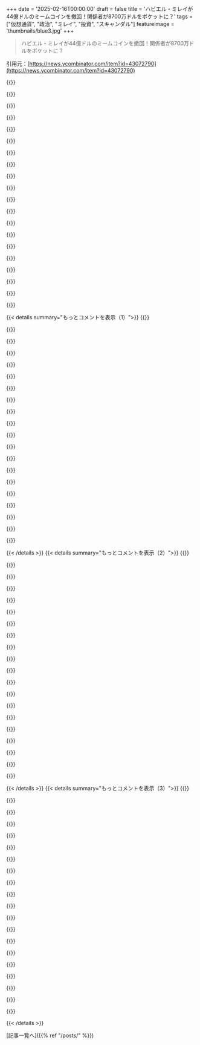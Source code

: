 +++
date = '2025-02-16T00:00:00'
draft = false
title = 'ハビエル・ミレイが44億ドルのミームコインを撤回！関係者が8700万ドルをポケットに？'
tags = ["仮想通貨", "政治", "ミレイ", "投資", "スキャンダル"]
featureimage = 'thumbnails/blue3.jpg'
+++

> ハビエル・ミレイが44億ドルのミームコインを撤回！関係者が8700万ドルをポケットに？

引用元：[https://news.ycombinator.com/item?id=43072790](https://news.ycombinator.com/item?id=43072790)

{{<matomeQuote body="ちょっと整理すると、トランプとのケースと比べると重要な違いがあるんだ。まず、Mileiはこれをミームコインとして売り出さなかったけど、トランプはそうだった。次に、トランプは就任前に$TRUMPについてツイートしたけど、Mileiは既にアルゼンチンの大統領だから、明らかな倫理的違反だよ。市場の80％がたった10アカウントに集中していて、大統領のツイートから0-1秒後に取引があったから、インサイダー取引があったのは明らか。Mileiが関与していたのか、それとも詐欺の被害者なのかは不明だけど、彼はコインの創造者と3-4回会った記録があるから、無知を主張することはできない。彼が経済の天才だとか言ってるコメントが多すぎて、実情は全く違うと思う。" userName="dysoco" createdAt="2025-02-17T01:46:42" color="#ff33a1">}}

{{<matomeQuote body="彼がミームコインを金融商品として宣伝したのは確かにインcompetentだけど、それが彼が突然悪い経済学者だってことにはならないよ。この件に関しては能力がなかっただけで、他のことはどうかはまた別の話だ。国は今分裂しているけど、一つの事件から全体を判断するのは良くないと思う。批判は具体的で、広い証拠に基づくべきだよ。" userName="JavierFlores09" createdAt="2025-02-17T05:24:27" color="">}}

{{<matomeQuote body="どうして彼がそうならないの？全く調査しないで、国民に投資として売り込んだなら、判断力がひどくない？" userName="coffeebeqn" createdAt="2025-02-17T08:16:43" color="#ff5c5c">}}

{{<matomeQuote body="確かに悪いけど、賢い人も時にはバカなことをすることが多いんだ。このミスから学んでほしい。彼の過去の決定が全て悪いわけではないから、それぞれを個別に評価する必要があるね。" userName="andriesm" createdAt="2025-02-17T11:18:04" color="">}}

{{<matomeQuote body="＞賢い人も時にはバカなことをすることが多い<br>これは説明にはなるけど、免罪符にはならないよ。賢い人は行動の結果をもっとよく考えるべきで、リーダーはより賢いアドバイザーと一緒にいるべきなんだ。」「このミスから学んでほしい」というのも、賢い人に任せて他の人に害を与えるような間違いをさせるのはおかしい。Mileiは詐欺を大声で宣伝した人として、相応の罰を受けるべきだ。" userName="toss1" createdAt="2025-02-17T15:14:40" color="#ff5733">}}

{{<matomeQuote body="＞彼が突然悪い経済学者だってことにはならない<br>「悪い」とは何か定義してみて。百万を売ったインサイダーたちは彼のことを悪いとは思ってないだろうし、もし彼が詐欺に関与してたなら、それは彼にとって悪い金融判断じゃなかったと思う。分かってない人とは意見が違うけど、スープの列に並んでる人たちは違う状況かもしれない。" userName="dudefeliciano" createdAt="2025-02-17T13:43:41" color="">}}

{{<matomeQuote body="前回のイベントの56%の支持率があったけど、スープの列に並んでる人も彼を支持してる。彼の政府がインフレを減らし、中間業者を排除する政策のおかげで、彼らは自分たちを支えられるようになってきて、貧困率も37%くらいに戻ってるんだ。" userName="Izikiel43" createdAt="2025-02-17T13:54:59" color="#ff5c5c">}}

{{<matomeQuote body="ミームコインがどうあれ、アルゼンチン経済を助けてることは否定できない。政府が持たないお金を使うのをやめただけで、経済の天才に見えるんだ。支援が必要な人を助けるための社会支出には賛成だけど、アルゼンチンはそのような支出を持続できる状態からどんどん離れていたから、まずは全体を整えなきゃいけなかった。" userName="Panzer04" createdAt="2025-02-17T04:43:03" color="#38d3d3">}}

{{<matomeQuote body="＞持たないお金を使うのをやめる<br>これは「お金」が実際に何であるかについての誤解を示しているね。" userName="karparov" createdAt="2025-02-17T06:59:22" color="">}}

{{<matomeQuote body="アルゼンチンはMMT理論が提唱するような方法で政府支出を調整してなかったから、インフレ率が制御不能だったのが明らかだね。" userName="Panzer04" createdAt="2025-02-17T10:11:19" color="">}}

{{<matomeQuote body="アルゼンチン経済はしばらくひどい状態だよね。経済を直接壊して、みんなの生活水準を下げるのが”何かしてる”ってわけじゃないし、経済を”助けてる”とは思えないね。" userName="littlestymaar" createdAt="2025-02-17T15:10:10" color="">}}

{{<matomeQuote body="この発言って比喩的だと思わない？実際には、国が収入に対してどんどん多くを借金返済に使うようになって、最終的にはデフォルトすることになるけど、そう言うのはぱっとしないよね。" userName="concordDance" createdAt="2025-02-17T08:15:52" color="">}}

{{<matomeQuote body="お金がどう使われるかが重要だよね。アメリカは大恐慌から脱出するためにすごい金を使ったけど、その後はいい経済の状態になったよ。" userName="simiones" createdAt="2025-02-17T13:10:39" color="#785bff">}}

{{<matomeQuote body="アメリカがいい経済になった理由は戦争のおかげだと思ってたけど、戦争中に工業生産が大幅に増えたからなんだよね。他の連合国とは違って、戦後に再建の必要もなかったし。" userName="AlexandrB" createdAt="2025-02-17T14:47:53" color="">}}

{{<matomeQuote body="現実的に地球が平らじゃないってことを信じてない人もいるから残念だよね。特定の経済理論に従う必要はないけど、社会的なスケールで考えるお金はそういう希少な商品じゃないってことはわかるよ。" userName="littlestymaar" createdAt="2025-02-17T07:40:13" color="">}}

{{<matomeQuote body="政府がお金をもっと使うなら、どんな規模でもお金が少なくなっていくよね。これが今回の話なんだから。" userName="ttoinou" createdAt="2025-02-17T07:54:01" color="">}}

{{<matomeQuote body="”政府は持っていないお金を使うのをやめるべき”って比喩的に解釈してるけど、”あまりお金を使いすぎて価値を下げたり資源を誤って配分するべきじゃない”ということだと思う。誰でもわかる経済の現実だよ。化ける食生活と同じで、無駄遣いの方が簡単だから、政府はお金の使い方が重要ってことだね。" userName="andriesm" createdAt="2025-02-17T11:26:28" color="#38d3d3">}}

{{<matomeQuote body="”政府は持っていないお金を使うのをやめるべき”っていうのは全ての人が理解できる経済の真実を伝えてるだけだよ。“食べすぎると太るし、不足すると飢える”ってのが良い例かもしれない。政府も同じで、使いすぎるのはよくないけど、あまりにも使わないと経済は死んじゃう。" userName="littlestymaar" createdAt="2025-02-17T11:34:58" color="#45d325">}}

{{<matomeQuote body="このミームコインのバカバカしさに関わらず、彼がアルゼンチン経済を助けてるのは否定できないよね。産業の稼働率は最低で、実質ドル建てコストは急騰、大企業が需要不足で閉鎖、ワクチンやHIV治療プログラムの中止、森林火災の管理の失敗、ここ20年で最低の科学への支出。国が良くなった指標は一つもない。銀行や鉱業は調子いいけど、生活費は高くて生産性は低い。" userName="Daishiman" createdAt="2025-02-17T08:08:28" color="#ff5733">}}

{{<matomeQuote body="USDの実質的コスト上昇は、大多数がアクセスできない人工的なペッグを解除したからなんじゃない？全てがうまくいくとは思わないけど、インフレと住宅・賃貸価格の改善は良いスタートだと思うし、通貨ペッグの廃止に向かって進むのも良い方向だね。" userName="Panzer04" createdAt="2025-02-17T10:10:10" color="">}}

{{< details summary="もっとコメントを表示（1）">}}
{{<matomeQuote body="利用率のことを言ったんだろう？他の点も混乱してるよ。アルゼンチン人の意見は違うね。”自分の生活水準が向上していると言うアルゼンチン人は53％で、2015年以来初めて多数を超えた”という調査結果もあるし、”1月のアルゼンチンの月間インフレ率は2020年中盤以来最低の2.2％になった”って報じられてるよ。" userName="zone411" createdAt="2025-02-17T10:41:46" color="#ff5733">}}

{{<matomeQuote body="Mileiについてはあまり知らないけど、過去3年で頻繁にアルゼンチンに訪れて感じるのは、少なくとも彼は通貨を以前の政権よりも安定させているかなって事。ドルのブルーレートは以前は倍だったけど今は約1200ドルで安定してるし、他の政策はともかくその点はすごいと思う。何か他にあるなら理解したいよ。" userName="mrbombastic" createdAt="2025-02-17T12:09:22" color="">}}

{{<matomeQuote body="＞彼が経済の天才でアルゼンチン経済を助けていると言われているが、もし失敗すればオーストリア経済学派はどうなるんだろう。George Selginみたいな大物が彼を支持しているから、もしうまくいかなければ逆にするのが難しくなりそう。でも、今のアルゼンチンの貧困レベルの増加については、受け入れられているようだよね。" userName="CraigJPerry" createdAt="2025-02-17T11:23:26" color="">}}

{{<matomeQuote body="彼はこれを”中小企業を支援するための金融商品”として売ったわけだけど、LIBRAがそれを実現できる証拠はあるの？それがなければ、もっと詐欺っぽくなるよ。" userName="wmf" createdAt="2025-02-17T02:13:02" color="">}}

{{<matomeQuote body="＞彼の経済政策がいかにひどいかをもっと具体的に教えてほしい。特に過去の政府の経済管理のひどさと比べて。もし彼が金融で失敗したのなら、他の問題も無能かもしれないじゃん。過去の政府がやってきたことを考えると、今回の失敗は許されるかもしれないよ。" userName="southernplaces7" createdAt="2025-02-17T08:58:27" color="">}}

{{<matomeQuote body="＞アルゼンチン外の人たちがMileiについて別の視点を持ってもらえたらいいと思う。彼が経済の天才でアルゼンチンを助けているなんて、ここでの無知なコメントが多すぎる。この経済、失敗したらどうするんだろう。彼の政策助言に死んだ犬のクローンを使うなんて、もう気づくべきだったかもね。" userName="lovich" createdAt="2025-02-17T06:12:44" color="#ff5733">}}

{{<matomeQuote body="Mileiを敵にまわしたいならこんな方法は駄目だね。彼の経済結果ははっきりしてるよ。インフレは下がってて、経済は成長中。貧困層の割合も下がり、借金と株式市場は上がり、給料も増えてるよ。" userName="Xuban" createdAt="2025-02-17T06:40:20" color="#ff5733">}}

{{<matomeQuote body="素晴らしい見解だね、1と2については。その3については、彼はインサイダーではなく、政治的な影響力と評判をだまされて使わされたように見えるね。全体的には、典型的な貨物カルトの状況だよ。" userName="TZubiri" createdAt="2025-02-17T05:05:04" color="">}}

{{<matomeQuote body="彼がアルゼンチン経済を助けているなんて全くの誤解だよ。もし彼が経済の専門家でこんな失敗をしたなら、他の問題もきっと無能だろうね。インフレが300％から上昇してたのが、今は予想25％だし。" userName="otherme123" createdAt="2025-02-17T06:46:18" color="#ff5c5c">}}

{{<matomeQuote body="経済成長が4.5％という予測は毎政権で出てきたが、ただの推測に過ぎない。彼については何もかもが証明できない無能に見えるね。" userName="Daishiman" createdAt="2025-02-17T08:11:27" color="">}}

{{<matomeQuote body="Universidad de Belgranoが三流大学だという証拠を見せてくれないか？国では良い評判があると思う。" userName="argentinian" createdAt="2025-02-17T10:44:05" color="">}}

{{<matomeQuote body="我々は良い大学を決めるのに出版メトリクスを見ない。むしろプログラムの難しさと完全さが重要だよ。" userName="Daishiman" createdAt="2025-02-17T17:30:14" color="">}}

{{<matomeQuote body="Buenos Aires大学は素晴らしい。ラテンアメリカで71位だし、71位以下の大学を無価値とするのはおかしい。" userName="otherme123" createdAt="2025-02-18T07:30:50" color="">}}

{{<matomeQuote body="ラテンアメリカでのランキングには興味が無い。アルゼンチンで良い大学を聞けば、皆同じ意見が返ってくるよ。Mileiはその修士号を修了してないんだ。" userName="Daishiman" createdAt="2025-02-18T22:32:58" color="#45d325">}}

{{<matomeQuote body="Mileiは極端なハイパーインフレから経済を立て直したのは印象的。ただ、彼の他の側面は嫌いだ。マクロ経済に関しては彼は少なくとも良いことをしている。" userName="otherme123" createdAt="2025-02-17T12:08:45" color="#ff5c5c">}}

{{<matomeQuote body="＞彼がアルゼンチン経済を助けているなんて全くの誤解だろうね。<br>アルゼンチンに住んでないことを教えてくれ。" userName="AbraKdabra" createdAt="2025-02-17T07:25:57" color="">}}

{{<matomeQuote body="Solanaのプラットフォームは犯罪まみれのカジノみたいなもんだな。みんな稼げるかもしれないけど、要するにギャンブルしてるだけ。$Libraトークンが出た時は他のトークンがダンプされて、インサイダーに資金を吸い上げられたんだ。だから「アルゼンチンのコイン」を追いかけなかった人も損をしたってこと。勝者は主にインサイダーや権力者たちで、負ける人がたくさんいる。何か変わらなきゃいけないとは思うけど、アメリカのカジノは夢を追う人でいつも満員だ。" userName="droptablemain" createdAt="2025-02-17T00:41:50" color="#38d3d3">}}

{{<matomeQuote body="＞ギャンブルしてお金を稼げるかもしれないけど、要するにギャンブルしてるだけ。<br>それより酷いのは、ミームコインはみんなが詐欺だと分かってて、単なるポンプアンドダンプで、ダンシビンがいるだけだってことだ。" userName="manquer" createdAt="2025-02-17T04:26:42" color="">}}

{{<matomeQuote body="最近、友達と一緒にクリプト関連の（学術的な！）カンファレンスに行ったんだ。俺はこのテーマに疎くて期待してたけど、多くが詐欺だと思ってたのが間違いだったらいいなと思ってちょっとは目を広げたかった。最初の講演で、スピーカーがトランプが自分のミームコインをポンプアンドダンプするのは良いことで、それが自分たちの立場を正当化するって言って大笑いされてた。こいつら全員やってることを確信犯的に分かってる。" userName="maxbrt" createdAt="2025-02-17T12:00:07" color="#785bff">}}

{{<matomeQuote body="カジノのミュージカルチェアみたいな感じだけど、音楽は流れてない。" userName="quantified" createdAt="2025-02-17T06:09:13" color="">}}


{{< /details >}}
{{< details summary="もっとコメントを表示（2）">}}
{{<matomeQuote body="＞ギャンブルしてて、ルールを知ってて参加してるなら、カジノと何が違うの？<br>ゲームのルールを知ってて自分から参加するなら、詐欺とは言えないと思う。詐欺的な証券を取引するのは別だが、大体のコインは真の価値がないことを透明にしているからな。" userName="TZubiri" createdAt="2025-02-17T05:00:57" color="">}}

{{<matomeQuote body="＞もし全員がルールを知っていたら、誰もプレイしないだろう。<br>詐欺的な計画は常に新しいマークがいるから成り立つ。メームコインは部分的にオープンなポンジスキームみたいなもので、運営側と単純なマークがいて、真実を知ってるギャンブラーもいる。この動態は他のポンジやピラミッドスキームにもあるが、メームコインはそれが激化してる。" userName="rsynnott" createdAt="2025-02-17T13:36:28" color="#38d3d3">}}

{{<matomeQuote body="カジノには常に人がいるんだよ。ギャンブルが好きで、長い目で見て負けることを理解している人もいるけど、自分が有利だと思って賭ける人もいる。みんなが国を助けるためにコインを買おうとは思わないし、ただコンマンが生き残るために買ってる。それでも、トリックされているしろ知らない一般人への詐欺も言えるとは思う。" userName="TZubiri" createdAt="2025-02-17T14:25:56" color="#ff33a1">}}

{{<matomeQuote body="＞煙草があるのに、人々は喫煙してがんになるのは事実だ。<br>だからって煙草が良いことだとは限らないのか？社会にそんなものが存在する理由は何だろう。喫煙はハームを及ぼすが、業界の力が強いために取り除けないんだ。カジノも同じ。利用者がいないわけではないし、ギャンブル依存症の人もたくさんいる。しかしカジノは利益を上げるために人が負けるのを前提に設計されてる。<br>さらに言うと、カジノは規制されているが、クリプトのポンジはそうではない。だから今回の状況は、規制が新技術に対応できてないのが問題だ。" userName="jerojero" createdAt="2025-02-17T14:59:06" color="#ff5c5c">}}

{{<matomeQuote body="＞合意があるからといって、それが倫理的または法的に正しいというわけではない。<br>煙草を知らない顧客に売るのと、ちゃんと理解している購入者に売るのでは違う。セキュリティの法律があるのは、正当な投資を保護する為であり、非生産的な投機には介入しない方が良い。規制が急速に変化する是正のためには、良い商取引のために必要だ。しかしこれは、投資のセキュリティとして売られて犯罪的になったから、実際には犯罪が成立したんだ。" userName="TZubiri" createdAt="2025-02-18T05:33:54" color="#ff5c5c">}}

{{<matomeQuote body="＞自分は犯罪の部分が理解できない。<br>多くの人がそれを理解できていないようだ。ただ古典的な話を繰り返しているみたいで。例えば、ビットコインは誰にも運営されていないし、特定の詐欺的なプッシュもないのにポンジスキームって呼ばれてるだけだ。" userName="southernplaces7" createdAt="2025-02-17T09:05:11" color="">}}

{{<matomeQuote body="ビットコインには初期の参加者に高リターンがあるなど、ポンジ的な側面があるとは思うけど、資産が共有できなくなっても価値を失わないから、ピラミッドスキームとは違うよね。むしろ、先行者利益で市場を独占した結果、価値があるんだ。" userName="TZubiri" createdAt="2025-02-17T14:28:49" color="">}}

{{<matomeQuote body="_Bitcoin_はポンジスキームじゃないけど、ちょっと似たような動きがあるね。多くのメメコインは、実際には意図的なポンジスキームだと思う。" userName="rsynnott" createdAt="2025-02-17T13:37:23" color="">}}

{{<matomeQuote body="本当に完全に“規制なし”なものってあるのか疑問に思う。ピラミッドスキームはメカニズムに関係なく違法だから、ある程度の基本的な規制はいつもあるんじゃないかな。" userName="andyferris" createdAt="2025-02-17T05:12:07" color="">}}

{{<matomeQuote body="無規制って意味は、規制当局に提出されてないってこと。SECやアルゼンチンのCNVに承認されてないだけでなく、アルゼンチンの法域でLLCや法人として認可も受けてないんだ。" userName="TZubiri" createdAt="2025-02-17T06:02:41" color="">}}

{{<matomeQuote body="別の視点で見ると、投稿が2-3時間の間に、ギャンブルコインの生態系を知らない人が$LIBRAを購入するのは不可能だよ。損をしたのはメメコインギャンブラーで、得たのはプロジェクトリーダーに関連する人たちだね。" userName="jcarrano" createdAt="2025-02-17T13:36:30" color="#785bff">}}

{{<matomeQuote body="＞“証明するTXHASHを見たことがない”。普通、嫌いな政治家はフォローしないから、資金を投入したのは彼の支持者が多いと思うよ。有名なインフルエンサーも文句言ってたけど、投稿を消したみたい。" userName="ranyume" createdAt="2025-02-17T22:25:00" color="">}}

{{<matomeQuote body="実際、Mileiを批判したり彼の考えと違う人は政府から追放されるんだ。影響力のあるインフルエンサーを使ったトロールファームを持っていて、批判する人を排除する可能性が高いよ。" userName="the_af" createdAt="2025-02-18T15:30:17" color="">}}

{{<matomeQuote body="＞“Binanceで一クリックで買えるわけじゃない”。確かに、現金で数クリックで買える方法もあったし、例えばmoonshotなんかでもできたよ。" userName="mhmmmmmm" createdAt="2025-02-17T14:24:22" color="">}}

{{<matomeQuote body="大事なのは、購入ウィンドウが2-3時間だけあったってこと。事前にトレードの準備が必要だったし、それにチェックしてなかった人は損したかもしれないけど、被害者は少ないと思う。" userName="djtango" createdAt="2025-02-17T14:48:54" color="">}}

{{<matomeQuote body="被害は限られるとは思うけど、情報を注意深く見てる人たちだけじゃないだろうね。南アメリカでは、大きなグループチャットでのやり取りが活発だから、知らない人にも広まるんだ。" userName="guax" createdAt="2025-02-17T17:35:25" color="">}}

{{<matomeQuote body="年配の人は権力者に過度に信頼を寄せるから危ないんだよね。彼らは過去にハイパーインフレや銀行の取り付け騒ぎを経験してきて、もう誰も信じられないって感じみたい。" userName="gus_massa" createdAt="2025-02-18T01:12:35" color="">}}

{{<matomeQuote body="年配の人はキャッシュでドルを持ってて、毎月銀行で年金を引き出すために何時間も待つんだよね。ATMさえ使わない。" userName="jcarrano" createdAt="2025-02-17T20:31:44" color="">}}

{{<matomeQuote body="怒りは分かるけど、アルゼンチンの誰もがプロジェクトにお金を入れた証拠を示したのを見たことがない。自国でないなら、ミームコインの詐欺に参加してもいいのか？" userName="masijo" createdAt="2025-02-17T14:36:08" color="#38d3d3">}}

{{<matomeQuote body="それはダメだけど、大統領がアメリカや中国のギャンブラーに責任があるとも思わない。「ランダムな国の大統領が言ったから投資した」は言い訳にならないし。" userName="jcarrano" createdAt="2025-02-17T16:06:30" color="">}}


{{< /details >}}
{{< details summary="もっとコメントを表示（3）">}}
{{<matomeQuote body="会社がリブラブロックチェーンプロジェクトについて教えてくれたって信じられない。一度でも特別な目的のためにコインを買うと宣伝されると、根拠がないとしか思えない。もし本当にその目的を支援したいなら、コインを買うんじゃなくて、直接その目的にお金をあげるべき。" userName="Aurornis" createdAt="2025-02-17T03:27:14" color="#45d325">}}

{{<matomeQuote body="もちろん、動機は「プライベートベンチャーを資金調達」じゃなくて、利益を得るために最初に飛び込むことだったんだよね。" userName="TZubiri" createdAt="2025-02-17T04:59:08" color="">}}

{{<matomeQuote body="死にそうなカエルがサソリに「なぜ刺したの？」って聞くと、サソリは「ごめん、自分を抑えられなかった」と答える。性格上仕方なかったってことだ。" userName="ImHereToVote" createdAt="2025-02-17T11:44:43" color="">}}

{{<matomeQuote body="その小さなサソリは別に謝ってないよね。" userName="ourmandave" createdAt="2025-02-17T13:32:45" color="">}}

{{<matomeQuote body="WorldCoinを思い出した。今でもその価格がすごく低いのが悲しい。始めて知ったのはショッピングモールで、怪しいグローブみたいなものを見せられた時だった。サム・アルトマンの名前を見た瞬間、逃げ出したくなったよ。いろんな詐欺があるんだなと思った。" userName="shelled" createdAt="2025-02-17T04:15:10" color="#38d3d3">}}

{{<matomeQuote body="これも豚を飼い殺しにする詐欺の一種だよね。多くの人が深みにハマって動けなくなってしまう。最近も大きななだれ的事件があったみたいだね。" userName="greenavocado" createdAt="2025-02-17T03:29:47" color="">}}

{{<matomeQuote body="話がヤバすぎる。これは詐欺よりも悪質だよね。銀行のスタッフもCEOと同じように責任があると思う。なぜなら、送金の管理が全くなかったから。取締役会や銀行役員は重大な過失や故意の不正で厳しく責任を問われるだろうし、それが責任の制限や保険にも影響する可能性がある。" userName="caminante" createdAt="2025-02-17T19:50:52" color="#ff5733">}}

{{<matomeQuote body="あまり賛成派じゃないけど、彼は詐欺師よりもバカだと思う。法的には詐欺じゃなくて過失なんじゃないかな。彼は損害を出したことを認めたけど、彼自身も政治的な資本や評判を奪われた被害者だとも思える。彼が関与しているとは思わないけど、周りの誰かが確実に個人的利益を得ようとしていたと思う。" userName="TZubiri" createdAt="2025-02-17T05:20:31" color="#38d3d3">}}

{{<matomeQuote body="大統領にとっては、経験豊富な経済学者が自分が支持しているものを理解していないのと、詐欺に加担しているのと、どちらのシナリオが悪いんだろう。" userName="levanten" createdAt="2025-02-17T07:18:23" color="">}}

{{<matomeQuote body="面白い問いかけだね。大統領が詐欺師か、騙されたというのは、どちらがいいんだろう？とか、我が国が戦争を仕掛けるのと、仕掛けられるのは、どちらがいいのか、みたいな類似の質問もある。どちらがいい悪いではなく、選ばなければならないとしたら、どちらを選ぶかというのも重要な視点だよね。" userName="TZubiri" createdAt="2025-02-17T14:29:38" color="">}}

{{<matomeQuote body="彼は経験豊富な経済学者じゃない。三流の私立大学で修士号を持ち、偽の大学院で博士号を取ったという神話はもう終わりにしよう。" userName="Daishiman" createdAt="2025-02-17T08:22:17" color="">}}

{{<matomeQuote body="彼は数年間、銀行でシニアエコノミストとして働き、経済コンサルタント会社で高い地位についていたよ。彼の評判を落とそうと必死な意見をどうにかしているみたいだね。" userName="argentinian" createdAt="2025-02-17T12:51:55" color="">}}

{{<matomeQuote body="＞彼は数年間、銀行でシニアエコノミストとして働いていた<br>そうだね、2006年から2012年の間にコロナウイルスにかかっていたようだね。銀行には無能な人を雇っていることもあるから、あまり彼の経歴を過信するのは良くない。" userName="rsynnott" createdAt="2025-02-17T13:42:08" color="">}}

{{<matomeQuote body="彼は経験があると言っただけだよ。彼がそこで良い仕事をしたかどうかには触れてないし、私の返答は「彼には経済学者としての経験がない」という意見に対するものだから。" userName="argentinian" createdAt="2025-02-17T14:11:49" color="">}}

{{<matomeQuote body="まだこれが詐欺だったかどうかは議論が残ってるよ。開発者たちは詐欺を認めていないし、インサイダー取引は認められている。ただ法律的な結果を遅らせるために否認している可能性が高い。" userName="TZubiri" createdAt="2025-02-17T14:21:37" color="">}}

{{<matomeQuote body="これは彼が何も得なかったか、逆にお金を失ったということを示唆しているね。でも彼が本当に損をしたなら、すぐに警察と司法に文句を言っていたと思う。実際のところ、これはただの汚職で、彼は数時間で数十万ドルを得たんじゃないかな。" userName="miamibre" createdAt="2025-02-17T18:41:25" color="#45d325">}}

{{<matomeQuote body="大統領になれるならバカじゃないだろ。仕組みや誰が何をするかは分かってるはずだし、ちゃんと調べる価値はあるよ。" userName="quantified" createdAt="2025-02-17T06:13:08" color="#ff33a1">}}

{{<matomeQuote body="アルゼンチンで一年間非ペロン主義で経済を立て直すには知恵が必要だよ。これで彼は無能か犯罪者とみられるし、反対派はずっと弾劾の理由を探してたから、彼がそれを与えたのは信じられない。" userName="Izikiel43" createdAt="2025-02-17T14:12:32" color="#785bff">}}

{{<matomeQuote body="＞この言葉の言い回しはよろしくないが、腐敗で説明できることに愚かさを当てはめるべきではない”" userName="pera" createdAt="2025-02-17T14:53:15" color="">}}

{{<matomeQuote body="Cryptoはついに大きな利用法を見つけたみたいだね。詐欺師や人気を利用して普通の人を騙そうとする人ばかり増えてる。最近はそういうのが多すぎ。" userName="yalogin" createdAt="2025-02-17T04:29:24" color="">}}


{{< /details >}}


[記事一覧へ]({{% ref "/posts/" %}})
